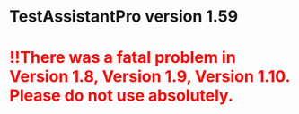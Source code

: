 # TestAssistantPro version 1.59

# <span style="color:red">!!There was a fatal problem in Version 1.8, Version 1.9, Version 1.10. Please do not use absolutely.</span>
